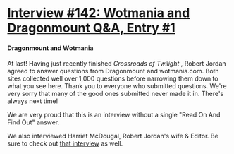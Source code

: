 # [Interview #142: Wotmania and Dragonmount Q&A, Entry #1](https://www.theoryland.com/intvmain.php?i=142#1)

#### Dragonmount and Wotmania

At last! Having just recently finished
*Crossroads of Twilight*
, Robert Jordan agreed to answer questions from Dragonmount and wotmania.com. Both sites collected well over 1,000 questions before narrowing them down to what you see here. Thank you to everyone who submitted questions. We're very sorry that many of the good ones submitted never made it in. There's always next time!

We are very proud that this is an interview without a single "Read On And Find Out" answer.

We also interviewed Harriet McDougal, Robert Jordan's wife & Editor. Be sure to check out
[that interview](http://www.theoryland.com/intvmain.php?i=146)
as well.

